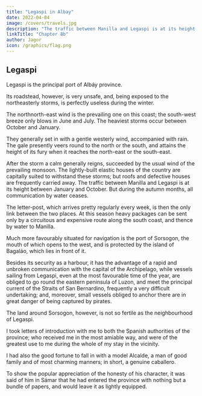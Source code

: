 ```yaml
---
title: "Legaspi in Albay"
date: 2022-04-04
image: /covers/travels.jpg
description: "The traffic between Manilla and Legaspi is at its height between January and October. But during the autumn months, all communication by water ceases"
linkTitle: "Chapter 8b"
author: Jagor
icon: /graphics/flag.png
---
```



## Legaspi

Legaspi is the principal port of Albáy province. 

Its roadstead, however, is very unsafe, and, being exposed to the northeasterly storms, is perfectly useless during the winter. 

The northnorth-east wind is the prevailing one on this coast; the south-west breeze only blows in June and July. The heaviest storms occur between October and January. 

They generally set in with a gentle westerly wind, accompanied with rain. The gale presently veers round to the north or the south, and attains the height of its fury when it reaches the north-east or the south-east. 

After the storm a calm generally reigns, succeeded by the usual wind of the prevailing monsoon. The lightly-built elastic houses of the country are capitally suited to withstand these storms; but roofs and defective houses are frequently carried away. The traffic between Manilla and Legaspi is at its height between January and October. But during the autumn months, all communication by water ceases. 

The letter-post, which arrives pretty regularly every week, is then the only link between the two places. At this season heavy packages can be sent only by a circuitous and expensive route along the south coast, and thence by water to Manilla. 

Much more favourably situated for navigation is the port of Sorsogon, the mouth of which opens to the west, and is protected by the island of Bagaláo, which lies in front of it. 

Besides its security as a harbour, it has the advantage of a rapid and unbroken communication with the capital of the Archipelago, while vessels sailing from Legaspi, even at the most favourable time of the year, are obliged to go round the eastern peninsula of Luzon, and meet the principal current of the Straits of San Bernardino, frequently a very difficult undertaking; and, moreover, small vessels obliged to anchor there are in great danger of being captured by pirates. 

The land around Sorsogon, however, is not so fertile as the neighbourhood of Legaspi.

I took letters of introduction with me to both the Spanish authorities of the province; who received me in the most amiable way, and were of the greatest use to me during the whole of my stay in the vicinity. 

I had also the good fortune to fall in with a model Alcalde, a man of good family and of most charming manners; in short, a genuine caballero. 

To show the popular appreciation of the honesty of his character, it was said of him in Sámar that he had entered the province with nothing but a bundle of papers, and would leave it as lightly equipped.
